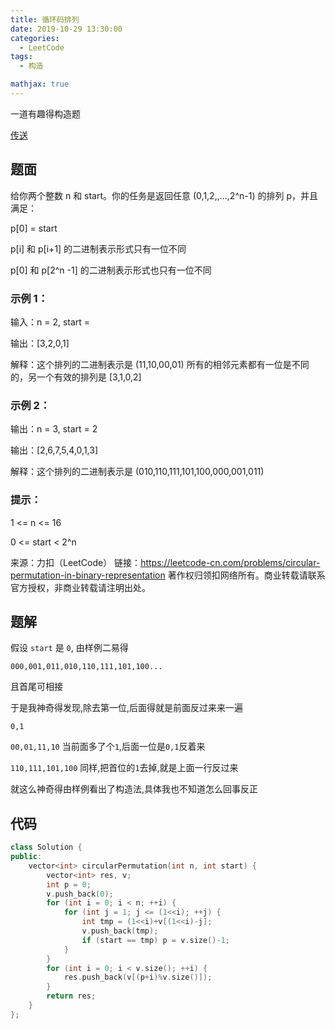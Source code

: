```yaml
---
title: 循环码排列
date: 2019-10-29 13:30:00
categories:
  - LeetCode
tags:
  - 构造

mathjax: true
---
```

一道有趣得构造题
<!--more-->
[传送](https://leetcode-cn.com/problems/circular-permutation-in-binary-representation/)

## 题面

给你两个整数 n 和 start。你的任务是返回任意 (0,1,2,,...,2^n-1) 的排列 p，并且满足：

p[0] = start

p[i] 和 p[i+1] 的二进制表示形式只有一位不同

p[0] 和 p[2^n -1] 的二进制表示形式也只有一位不同
 

### 示例 1：

输入：n = 2, start = 

输出：[3,2,0,1]

解释：这个排列的二进制表示是 (11,10,00,01)
     所有的相邻元素都有一位是不同的，另一个有效的排列是 [3,1,0,2]

### 示例 2：

输出：n = 3, start = 2

输出：[2,6,7,5,4,0,1,3]

解释：这个排列的二进制表示是 (010,110,111,101,100,000,001,011)
 

### 提示：

1 <= n <= 16

0 <= start < 2^n


来源：力扣（LeetCode）
链接：https://leetcode-cn.com/problems/circular-permutation-in-binary-representation
著作权归领扣网络所有。商业转载请联系官方授权，非商业转载请注明出处。

## 题解

假设 `start` 是 `0`, 由样例二易得

`000,001,011,010,110,111,101,100...`

且首尾可相接

于是我神奇得发现,除去第一位,后面得就是前面反过来来一遍

`0,1`

`00,01,11,10` 当前面多了个`1`,后面一位是`0,1`反着来

`110,111,101,100` 同样,把首位的`1`去掉,就是上面一行反过来

就这么神奇得由样例看出了构造法,具体我也不知道怎么回事反正

## 代码
```cpp
class Solution {
public:
    vector<int> circularPermutation(int n, int start) {
        vector<int> res, v;
        int p = 0;
        v.push_back(0);
        for (int i = 0; i < n; ++i) {
            for (int j = 1; j <= (1<<i); ++j) {
                int tmp = (1<<i)+v[(1<<i)-j];
                v.push_back(tmp);
                if (start == tmp) p = v.size()-1;
            }
        }
        for (int i = 0; i < v.size(); ++i) {
            res.push_back(v[(p+i)%v.size()]);
        }
        return res;
    }
};
```